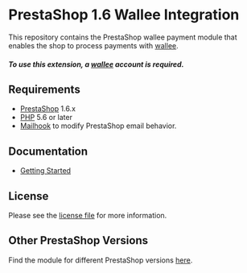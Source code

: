 # PrestaShop 1.6 Wallee Integration
This repository contains the PrestaShop wallee payment module that enables the shop to process payments with [wallee](https://wallee.com/).

##### To use this extension, a [wallee](https://wallee.com/) account is required.

## Requirements

* [PrestaShop](https://www.prestashop.com/) 1.6.x
* [PHP](http://php.net/) 5.6 or later
* [Mailhook](https://github.com/wallee-payment/prestashop-mailhook/releases) to modify PrestaShop email behavior.

## Documentation

* [Getting Started](https://github.com/wallee-payment/prestashop-1.6/wiki/Getting-Started)

## License

Please see the [license file](./LICENSE) for more information.

## Other PrestaShop Versions

Find the module for different PrestaShop versions [here](https://github.com/wallee-payment/prestashop).
